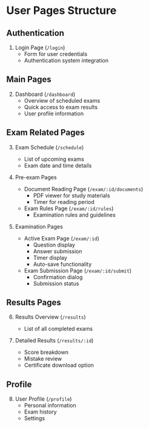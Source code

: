 # User Pages Structure

## Authentication
1. Login Page (`/login`)
   - Form for user credentials
   - Authentication system integration

## Main Pages
2. Dashboard (`/dashboard`)
   - Overview of scheduled exams
   - Quick access to exam results
   - User profile information

## Exam Related Pages
3. Exam Schedule (`/schedule`)
   - List of upcoming exams
   - Exam date and time details

4. Pre-exam Pages
   - Document Reading Page (`/exam/:id/documents`)
     - PDF viewer for study materials
     - Timer for reading period
   - Exam Rules Page (`/exam/:id/rules`)
     - Examination rules and guidelines

5. Examination Pages
   - Active Exam Page (`/exam/:id`)
     - Question display
     - Answer submission
     - Timer display
     - Auto-save functionality
   - Exam Submission Page (`/exam/:id/submit`)
     - Confirmation dialog
     - Submission status

## Results Pages
6. Results Overview (`/results`)
   - List of all completed exams

7. Detailed Results (`/results/:id`)
   - Score breakdown
   - Mistake review
   - Certificate download option

## Profile
8. User Profile (`/profile`)
   - Personal information
   - Exam history
   - Settings
